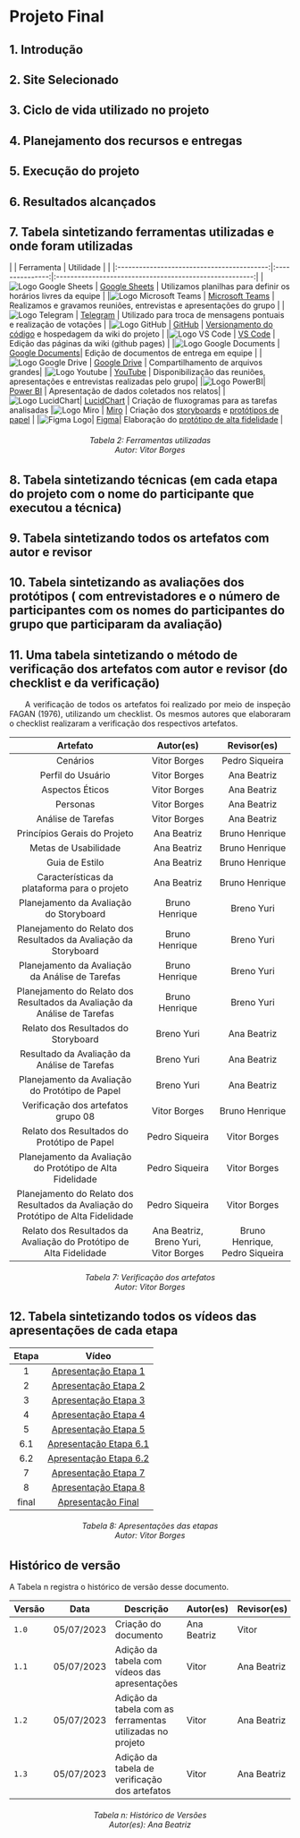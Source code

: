 # Projeto Final

## 1. Introdução

## 2. Site Selecionado

## 3. Ciclo de vida utilizado no projeto

## 4. Planejamento dos recursos e entregas 

## 5. Execução do projeto 


## 6. Resultados alcançados 

## 7. Tabela sintetizando ferramentas utilizadas e onde foram utilizadas

|                                            | Ferramenta      | Utilidade                                               | |
|:------------------------------------------:|:---------------:|:-------------------------------------------------------:|
|![Logo Google Sheets](./assets/sheets.png)        | <a href="https://www.google.com/sheets/about/">Google Sheets<a>   | Utilizamos planilhas para definir os horários livres da equipe |
|![Logo Microsoft Teams](./assets/teams.png)       | <a href="https://www.microsoft.com/pt-br/microsoft-teams/group-chat-software">Microsoft Teams<a> | Realizamos e gravamos reuniões, entrevistas e apresentações do grupo |
|![Logo Telegram](./assets/telegram.jpg)           | <a href="https://play.google.com/store/apps/details?id=org.telegram.messenger&hl=pt_BR&gl=US">Telegram<a>        | Utilizado para troca de mensagens pontuais e realização de votações    |
|![Logo GitHub](./assets/github.png)               | <a href="https://github.com/">GitHub<a> | <a href="https://prdm0.github.io/aulas_computacional/versionamento-de-c%C3%B3digo.html">Versionamento do código<a> e hospedagem da wiki do projeto |
|![Logo VS Code](./assets/vscode.png)              | <a href="https://code.visualstudio.com/">VS Code<a>         | Edição das páginas da wiki (github pages)                                  |
|![Logo Google Documents](./assets/googledocs.png) | <a href="https://pt.wikipedia.org/wiki/Google_Docs">Google Documents<a>| Edição de documentos de entrega em equipe |
|![Logo Google Drive](./assets/drive.png)          | <a href="https://www.google.com/intl/pt-br/drive/about.html">Google Drive<a> | Compartilhamento de arquivos grandes|
|![Logo Youtube](./assets/youtube.jpg)             | <a href="https://pt.wikipedia.org/wiki/YouTube">YouTube<a> | Disponibilização das reuniões, apresentações e entrevistas realizadas pelo grupo|
|![Logo PowerBI](./assets/powerbi-icon.png)| <a href="https://powerbi.microsoft.com/pt-br/">Power BI</a> | Apresentação de dados coletados nos relatos| 
|![Logo LucidChart](./assets/lucidchart-icon.png)| <a href="https://www.lucidchart.com/pages/">LucidChart</a> | Criação de fluxogramas para as tarefas analisadas
|![Logo Miro](./assets/miro-icon.png) | <a href="https://miro.com/pt/">Miro</a> | Criação dos <a href="https://interacao-humano-computador.github.io/2023.1-Agiel/desenvolvimento/storyboard/planejamento_avaliacao_storyboard/">storyboards</a> e <a href="https://interacao-humano-computador.github.io/2023.1-Agiel/desenvolvimento/prot%C3%B3tipo_de_papel/planejamento_da_avalia%C3%A7%C3%A3o_do_prot%C3%B3tipo_de_papel/">protótipos de papel</a> |
|![Figma Logo](./assets/figma-icon.png)| <a href="https://www.figma.com/">Figma</a>| Elaboração do <a href="https://www.figma.com/proto/uIASKVWfrkY0CpKDNld4wm/Prototipo-Agiel?type=design&node-id=17-26&scaling=min-zoom&page-id=0%3A1&starting-point-node-id=17%3A26">protótipo de alta fidelidade</a> |

<h6 align = "center"> Tabela 2: Ferramentas utilizadas
<br> Autor: Vitor Borges </h6>

## 8. Tabela sintetizando técnicas (em cada etapa do projeto com o nome do participante que executou a técnica)

## 9. Tabela sintetizando todos os artefatos com autor e revisor

## 10. Tabela sintetizando as avaliações dos protótipos ( com entrevistadores e o número de participantes com os nomes do participantes do grupo que participaram da avaliação)

## 11. Uma tabela sintetizando o método de verificação dos artefatos com autor e revisor (do checklist e da verificação)
<p align="justify">
&emsp;&emsp;A verificação de todos os artefatos foi realizado por meio de inspeção FAGAN (1976), utilizando um checklist. Os mesmos autores que elaboraram o checklist realizaram a verificação dos respectivos artefatos.
</p>

| Artefato | Autor(es) | Revisor(es) |
|:--------:|:-----:|:-------:|
| Cenários | Vitor Borges | Pedro Siqueira |
| Perfil do Usuário | Vitor Borges | Ana Beatriz |
| Aspectos Éticos | Vitor Borges | Ana Beatriz |
| Personas | Vitor Borges | Ana Beatriz |
| Análise de Tarefas | Vitor Borges | Ana Beatriz |
| Princípios Gerais do Projeto | Ana Beatriz | Bruno Henrique |
| Metas de Usabilidade | Ana Beatriz | Bruno Henrique |
| Guia de Estilo | Ana Beatriz | Bruno Henrique |
| Características da plataforma para o projeto | Ana Beatriz | Bruno Henrique |
| Planejamento da Avaliação do Storyboard | Bruno Henrique | Breno Yuri |
| Planejamento do Relato dos Resultados da Avaliação da Storyboard | Bruno Henrique | Breno Yuri |
| Planejamento da Avaliação da Análise de Tarefas | Bruno Henrique | Breno Yuri |
| Planejamento do Relato dos Resultados da Avaliação da Análise de Tarefas | Bruno Henrique | Breno Yuri |
| Relato dos Resultados do Storyboard | Breno Yuri |Ana Beatriz |
| Resultado da Avaliação da Análise de Tarefas | Breno Yuri |Ana Beatriz |
| Planejamento da Avaliação do Protótipo de Papel | Breno Yuri |Ana Beatriz |
| Verificação dos artefatos grupo 08 | Vitor Borges | Bruno Henrique |
| Relato dos Resultados do Protótipo de Papel | Pedro Siqueira | Vitor Borges |
| Planejamento da Avaliação do Protótipo de Alta Fidelidade | Pedro Siqueira | Vitor Borges |
| Planejamento do Relato dos Resultados da Avaliação do Protótipo de Alta Fidelidade | Pedro Siqueira | Vitor Borges |
| Relato dos Resultados da Avaliação do Protótipo de Alta Fidelidade | Ana Beatriz, Breno Yuri, Vitor Borges | Bruno Henrique, Pedro Siqueira |

<h6 align = "center"> Tabela 7: Verificação dos artefatos
<br>Autor: Vitor Borges</h6>

## 12. Tabela sintetizando todos os vídeos das apresentações de cada etapa

| Etapa | Vídeo |
|:-----:|:-----:|
| 1     | <a href="https://www.youtube.com/embed/qOyrZM04N0k">Apresentação Etapa 1</a> |
| 2     | <a href="https://www.youtube.com/embed/9JlRSLM8Bm4">Apresentação Etapa 2</a> |
| 3     | <a href="https://www.youtube.com/embed/9FNERJh48LI">Apresentação Etapa 3</a> |
| 4     | <a href="https://www.youtube.com/embed/qT6Tj-M2Odk">Apresentação Etapa 4</a> |
| 5     | <a href="https://www.youtube.com/embed/2ZNzqNc-eK8">Apresentação Etapa 5</a> |
| 6.1   | <a href="https://www.youtube.com/embed/cSoKhyvFGm8">Apresentação Etapa 6.1</a> |
| 6.2   | <a href="https://www.youtube.com/embed/au5ujzZn-zM">Apresentação Etapa 6.2</a> |
| 7     | <a href="https://www.youtube.com/embed/9Yolk2PQ_o4">Apresentação Etapa 7</a> |
| 8     | <a href="https://www.youtube.com/embed/3ePGaADe4jY">Apresentação Etapa 8</a> |
| final | <a href="">Apresentação Final</a>|

<h6 align = "center"> Tabela 8: Apresentações das etapas
<br>Autor: Vitor Borges</h6>

## Histórico de versão
A Tabela n registra o histórico de versão desse documento.

| Versão | Data       | Descrição                                 | Autor(es)      | Revisor(es)    |
|--------|------------|-------------------------------------------|----------------|----------------|
| `1.0`  | 05/07/2023 | Criação do documento | Ana Beatriz  | Vitor |
| `1.1`  | 05/07/2023 | Adição da tabela com vídeos das apresentações | Vitor | Ana Beatriz |
| `1.2`  | 05/07/2023 | Adição da tabela com as ferramentas utilizadas no projeto | Vitor | Ana Beatriz |
| `1.3`  | 05/07/2023 | Adição da tabela de verificação dos artefatos | Vitor | Ana Beatriz |

<h6 align = "center"> Tabela n: Histórico de Versões
<br>Autor(es): Ana Beatriz</h6>